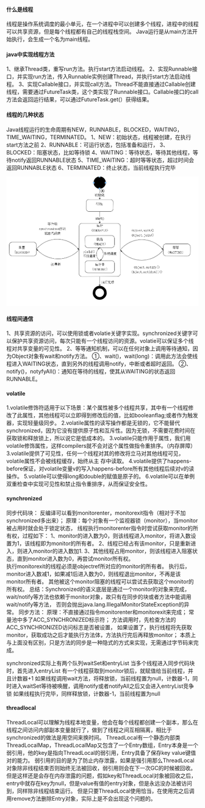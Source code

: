 #### 什么是线程
线程是操作系统调度的最小单元，在一个进程中可以创建多个线程，进程中的线程可以共享资源，但是每个线程都有自己的线程栈空间。
Java运行是从main方法开始执行，会生成一个名为main线程。

#### java中实现线程方法
1、继承Thread类，重写run方法。执行start方法启动线程。
2、实现Runnable接口，并实现run方法，传入Runnable实例创建Thread，并执行start方法启动线程。
3、实现Callable接口，并实现call方法。Thread不能直接通过Callable创建线程，需要通过FutureTask类，这个类实现了Runnable接口。Callable接口的call方法会返回运行结果，可以通过FutureTask.get(）获得结果。

#### 线程的几种状态
Java线程运行的生命周期有NEW，RUNNABLE，BLOCKED，WAITING，TIME_WAITING，TERMINATED。
1、NEW：初始状态，线程被创建，在执行start方法之前
2、RUNNABLE：可运行状态，包括准备和运行，
3、BLOCKED：阻塞状态，比如等待锁
4、WAITING：等待状态，等待其他线程，等待notify返回RUNNABLE状态
5、TIME_WAITING：超时等等状态，超过时间会返回RUNNABLE状态
6、TERMINATED：终止状态，当前线程执行完毕

![](images/线程流转状态图.png)

#### 线程间通信
1、共享资源的访问，可以使用锁或者volatie关键字实现。synchronized关键字可以保护共享资源访问，每次只能有一个线程访问的资源。volatie可以保证多个线程对共享变量的可见性。
2、等等通知机制，可以在任何对象上调用等待通知，因为Object对象有wait和notify方法。
①、wait()，wait(long)：调用此方法会使线程进入WAITING状态，直到另外的线程调用notify，中断或者超时返回。
②、notify()，notyfyAll()：通知在等待的线程，使其从WAITING的状态返回RUNNABLE。

#### volatile
1.volatile修饰符适用于以下场景：某个属性被多个线程共享，其中有一个线程修改了此属性，其他线程可以立即得到修改后的值，比如booleanflag;或者作为触发器，实现轻量级同步。
2.volatile属性的读写操作都是无锁的，它不能替代synchronized，因为它没有提供原子性和互斥性。因为无锁，不需要花费时间在获取锁和释放锁上，所以说它是低成本的。
3.volatile只能作用于属性，我们用volatile修饰属性，这样compilers就不会对这个属性做指令重排序。（内存屏障）
3.volatile提供了可见性，任何一个线程对其的修改将立马对其他线程可见，volatile属性不会被线程缓存，始终从主 存中读取。
4.volatile提供了happens-before保证，对volatile变量v的写入happens-before所有其他线程后续对v的读操作。
5.volatile可以使得long和double的赋值是原子的。
6.volatile可以在单例双重检查中实现可见性和禁止指令重排序，从而保证安全性。

#### synchronized
同步代码块：
反编译可以看到monitorenter，monitorexit指令（相对于不加synchronized多出来）；
原理：每个对象有一个监视器锁（monitor），当monitor被占用时就会处于锁定状态，
线程执行monitorenter指令时尝试获取monitor的所有权，过程如下：
1、monitor的进入数为0，则该线程进入monitor，将进入数设置为1，该线程即为monitor的所有者。
2、线程已经占有该monitor，只是重新进入，则进入monitor的进入数加1.
3、其他线程占用monitor，则该线程进入阻塞状态，直到monitor进入数为0，再尝试monitor所有权。  
执行monitorexit的线程必须是objectref所对应的monitor的所有者。
执行后，monitor进入数减1，如果减1后进入数为0，则线程退出monitor，不再是该monitor所有者。
其他被这个monitor阻塞的线程可以尝试去获取这个monitor的所有权。
总结：Synchronized的语义底层是通过一个monitor的对象来完成，
    wait/notify等方法也依赖于monitor对象，故只有在同步的块或者方法中能调用wait/notify等方法，
    否则会抛出java.lang.IllegalMonitorStateException的异常。
同步方法：
原理：不直接通过指令monitorenter和monitorexit来完成；
    常量池中多了ACC_SYNCHRONIZED标示符；
    方法调用时，先检查方法的ACC_SYNCHRONIZED访问标志是否被设置，
    如果设置了，执行线程将先获取monitor，获取成功之后才能执行方法体，方法执行完后再释放monitor；
    本质上与上面没有区别，只是方法的同步是一种隐式的方式来实现，无需通过字节码来完成。

synchronized实际上有两个队列waitSet和entryList
当多个线程进入同步代码块时，首先进入entryList
有一个线程获取到monitor锁后，就赋值给当前线程，并且计数器+1
如果线程调用wait方法，将释放锁，当前线程置为null，计数器-1，同时进入waitSet等待被唤醒，调用notify或者notifyAll之后又会进入entryList竞争锁
如果线程执行完毕，同样释放锁，计数器-1，当前线程置为null

#### threadlocal
ThreadLocal可以理解为线程本地变量，他会在每个线程都创建一个副本，那么在线程之间访问内部副本变量就行了，做到了线程之间互相隔离，相比于synchronized的做法是用空间来换时间。
ThreadLocal有一个静态内部类ThreadLocalMap，ThreadLocalMap又包含了一个Entry数组，Entry本身是一个弱引用，他的key是指向ThreadLocal的弱引用，Entry具备了保存key value键值对的能力。
弱引用的目的是为了防止内存泄露，如果是强引用那么ThreadLocal对象除非线程结束否则始终无法被回收，弱引用则会在下一次GC的时候被回收。
但是这样还是会存在内存泄露的问题，假如key和ThreadLocal对象被回收之后，entry中就存在key为null，但是value有值的entry对象，但是永远没办法被访问到，同样除非线程结束运行。
但是只要ThreadLocal使用恰当，在使用完之后调用remove方法删除Entry对象，实际上是不会出现这个问题的。